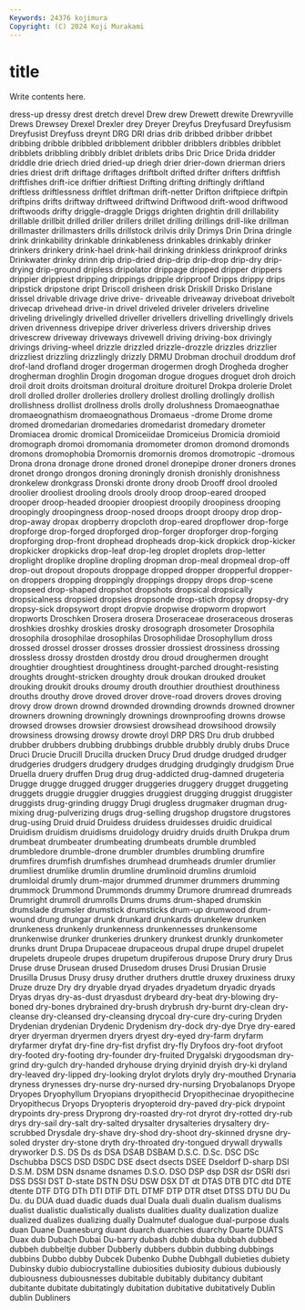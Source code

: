 ```yaml
---
Keywords: 24376 kojimura
Copyright: (C) 2024 Koji Murakami
---
```


# title

Write contents here.



dress-up
dressy drest dretch drevel Drew drew Drewett drewite Drewryville Drews
Drewsey Drexel Drexler drey Dreyer Dreyfus Dreyfusard Dreyfusism Dreyfusist Dreyfuss
dreynt DRG DRI drias drib dribbed dribber dribbet dribbing dribble
dribbled dribblement dribbler dribblers dribbles dribblet dribblets dribbling dribbly driblet
driblets dribs Dric Drice Drida dridder driddle drie driech dried
dried-up driegh drier drier-down drierman driers dries driest drift driftage
driftages driftbolt drifted drifter drifters driftfish driftfishes drift-ice driftier driftiest
Drifting drifting driftingly driftland driftless driftlessness driftlet driftman drift-netter Drifton
driftpiece driftpin driftpins drifts driftway driftweed driftwind Driftwood drift-wood driftwood
driftwoods drifty driggle-draggle Driggs drighten drightin drill drillability drillable drillbit
drilled driller drillers drillet drilling drillings drill-like drillman drillmaster drillmasters
drills drillstock drilvis drily Drimys Drin Drina dringle drink drinkability
drinkable drinkableness drinkables drinkably drinker drinkers drinkery drink-hael drink-hail drinking
drinkless drinkproof drinks Drinkwater drinky drinn drip drip-dried drip-drip drip-drop
drip-dry drip-drying drip-ground dripless dripolator drippage dripped dripper drippers drippier
drippiest dripping drippings dripple dripproof Dripps drippy drips dripstick dripstone
dript Driscoll drisheen drisk Driskill Drisko Drislane drissel drivable drivage
drive drive- driveable driveaway driveboat drivebolt drivecap drivehead drive-in drivel
driveled driveler drivelers driveline driveling drivelingly drivelled driveller drivellers drivelling
drivellingly drivels driven drivenness drivepipe driver driverless drivers drivership drives
drivescrew driveway driveways drivewell driving driving-box drivingly drivings driving-wheel drizzle
drizzled drizzle-drozzle drizzles drizzlier drizzliest drizzling drizzlingly drizzly DRMU Drobman
drochuil droddum drof drof-land drofland droger drogerman drogermen drogh Drogheda
drogher drogherman droghlin Drogin drogoman drogue drogues droguet droh droich
droil droit droits droitsman droitural droiture droiturel Drokpa drolerie Drolet
droll drolled droller drolleries drollery drollest drolling drollingly drollish drollishness
drollist drollness drolls drolly drolushness Dromaeognathae dromaeognathism dromaeognathous Dromaeus -drome
Drome drome dromed dromedarian dromedaries dromedarist dromedary drometer Dromiacea dromic
dromical Dromiceiidae Dromiceius Dromicia dromioid dromograph dromoi dromomania dromometer dromon
dromond dromonds dromons dromophobia Dromornis dromornis dromos dromotropic -dromous Drona
drona dronage drone droned dronel dronepipe droner droners drones dronet
drongo drongos droning droningly dronish dronishly dronishness dronkelew dronkgrass Dronski
dronte drony droob Drooff drool drooled droolier drooliest drooling drools
drooly droop droop-eared drooped drooper droop-headed droopier droopiest droopily droopiness
drooping droopingly droopingness droop-nosed droops droopt droopy drop drop- drop-away
dropax dropberry dropcloth drop-eared dropflower drop-forge dropforge drop-forged dropforged drop-forger
dropforger drop-forging dropforging drop-front drophead dropheads drop-kick dropkick drop-kicker dropkicker
dropkicks drop-leaf drop-leg droplet droplets drop-letter droplight droplike dropline dropling
dropman drop-meal dropmeal drop-off drop-out dropout dropouts droppage dropped dropper
dropperful dropper-on droppers dropping droppingly droppings droppy drops drop-scene dropseed
drop-shaped dropshot dropshots dropsical dropsically dropsicalness dropsied dropsies dropsonde drop-stich
dropsy dropsy-dry dropsy-sick dropsywort dropt dropvie dropwise dropworm dropwort dropworts
Droschken Drosera drosera Droseraceae droseraceous droseras droshkies droshky droskies drosky
drosograph drosometer Drosophila drosophila drosophilae drosophilas Drosophilidae Drosophyllum dross drossed
drossel drosser drosses drossier drossiest drossiness drossing drossless drossy drostden
drostdy drou droud droughermen drought droughtier droughtiest droughtiness drought-parched drought-resisting
droughts drought-stricken droughty drouk droukan drouked drouket drouking droukit drouks
droumy drouth drouthier drouthiest drouthiness drouths drouthy drove droved drover
drove-road drovers droves droving drovy drow drown drownd drownded drownding
drownds drowned drowner drowners drowning drowningly drownings drownproofing drowns drowse
drowsed drowses drowsier drowsiest drowsihead drowsihood drowsily drowsiness drowsing drowsy
drowte droyl DRP DRS Dru drub drubbed drubber drubbers drubbing
drubbings drubble drubbly drubly drubs Druce Druci Drucie Drucill Drucilla
drucken Drucy Drud drudge drudged drudger drudgeries drudgers drudgery drudges
drudging drudgingly drudgism Drue Druella druery druffen Drug drug drug-addicted
drug-damned drugeteria Drugge drugge drugged drugger druggeries druggery drugget druggeting
druggets druggie druggier druggies druggiest drugging druggist druggister druggists drug-grinding
druggy Drugi drugless drugmaker drugman drug-mixing drug-pulverizing drugs drug-selling drugshop
drugstore drugstores drug-using Druid druid Druidess druidess druidesses druidic druidical
Druidism druidism druidisms druidology druidry druids druith Drukpa drum drumbeat
drumbeater drumbeating drumbeats drumble drumbled drumbledore drumble-drone drumbler drumbles drumbling
drumfire drumfires drumfish drumfishes drumhead drumheads drumler drumlier drumliest drumlike
drumlin drumline drumlinoid drumlins drumloid drumloidal drumly drum-major drummed drummer
drummers drumming drummock Drummond Drummonds drummy Drumore drumread drumreads Drumright
drumroll drumrolls Drums drums drum-shaped drumskin drumslade drumsler drumstick drumsticks
drum-up drumwood drum-wound drung drungar drunk drunkard drunkards drunkelew drunken
drunkeness drunkenly drunkenness drunkennesses drunkensome drunkenwise drunker drunkeries drunkery drunkest
drunkly drunkometer drunks drunt Drupa Drupaceae drupaceous drupal drupe drupel
drupelet drupelets drupeole drupes drupetum drupiferous drupose Drury drury Drus
Druse druse Drusean drused Drusedom druses Drusi Drusian Drusie Drusilla
Drusus Drusy drusy druther druthers druttle druxey druxiness druxy Druze
druze Dry dry dryable dryad dryades dryadetum dryadic dryads Dryas
dryas dry-as-dust dryasdust drybeard dry-beat dry-blowing dry-boned dry-bones drybrained dry-brush
drybrush dry-burnt dry-clean dry-cleanse dry-cleansed dry-cleansing drycoal dry-cure dry-curing Dryden
Drydenian drydenian Drydenic Drydenism dry-dock dry-dye Drye dry-eared dryer dryerman
dryermen dryers dryest dry-eyed dry-farm dryfarm dryfarmer dryfat dry-fine dry-fist
dryfist dry-fly Dryfoos dry-foot dryfoot dry-footed dry-footing dry-founder dry-fruited Drygalski
drygoodsman dry-grind dry-gulch dry-handed dryhouse drying dryinid dryish dry-ki dryland
dry-leaved dry-lipped dry-looking drylot drylots dryly dry-mouthed Drynaria dryness drynesses
dry-nurse dry-nursed dry-nursing Dryobalanops Dryope Dryopes Dryophyllum Dryopians dryopithecid Dryopithecinae
dryopithecine Dryopithecus Dryops Dryopteris dryopteroid dry-paved dry-pick drypoint drypoints dry-press
Dryprong dry-roasted dry-rot dryrot dry-rotted dry-rub drys dry-sail dry-salt dry-salted
drysalter drysalteries drysaltery dry-scrubbed Drysdale dry-shave dry-shod dry-shoot dry-skinned drysne
dry-soled dryster dry-stone dryth dry-throated dry-tongued drywall drywalls dryworker D.S.
DS Ds ds DSA DSAB DSBAM D.S.C. D.Sc. DSC DSc
Dschubba DSCS DSD DSDC DSE dsect dsects DSEE Dseldorf D-sharp
DSI D.S.M. DSM DSN dsname dsnames D.S.O. DSO DSP dsp
DSR dsr DSRI dsri DSS DSSI DST D-state DSTN DSU
DSW DSX DT dt DTAS DTB DTC dtd DTE dtente
DTF DTG DTh DTI DTIF DTL DTMF DTP DTR dtset
DTSS DTU DU Du Du. du DUA duad duadic duads
dual Duala duali dualin dualism dualisms dualist dualistic dualistically dualists
dualities duality dualization dualize dualized dualizes dualizing dually Dualmutef dualogue
dual-purpose duals duan Duane Duanesburg duant duarch duarchies duarchy Duarte
DUATS Duax dub Dubach Dubai Du-barry dubash dubb dubba dubbah
dubbed dubbeh dubbeltje dubber Dubberly dubbers dubbin dubbing dubbings dubbins
Dubbo dubby Dubcek Dubenko Dubhe Dubhgall dubieties dubiety Dubinsky dubio
dubiocrystalline dubiosities dubiosity dubious dubiously dubiousness dubiousnesses dubitable dubitably dubitancy
dubitant dubitante dubitate dubitatingly dubitation dubitative dubitatively Dublin dublin Dubliners
